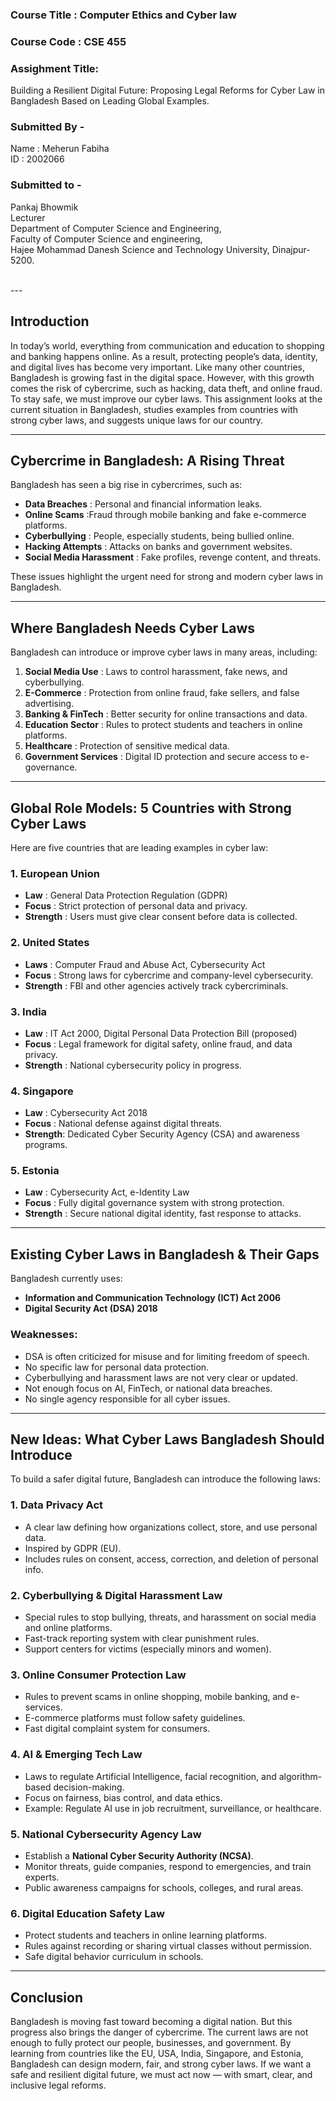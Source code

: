 ### Course Title : Computer Ethics and Cyber law
### Course Code : CSE 455  
### Assighment Title:
Building a Resilient Digital Future: Proposing Legal Reforms for Cyber Law in Bangladesh Based on Leading Global Examples.
  
### Submitted By -
Name : Meherun Fabiha  
ID : 2002066

### Submitted to -  
Pankaj Bhowmik  
Lecturer  
Department of Computer Science and Engineering,  
Faculty of Computer Science and engineering,  
Hajee Mohammad Danesh Science and Technology University, Dinajpur-5200.  

</br>
---

## Introduction

In today’s world, everything from communication and education to shopping and banking happens online. As a result, protecting people’s data, identity, and digital lives has become very important. Like many other countries, Bangladesh is growing fast in the digital space. However, with this growth comes the risk of cybercrime, such as hacking, data theft, and online fraud. To stay safe, we must improve our cyber laws. This assignment looks at the current situation in Bangladesh, studies examples from countries with strong cyber laws, and suggests unique laws for our country.

---

## Cybercrime in Bangladesh: A Rising Threat

Bangladesh has seen a big rise in cybercrimes, such as:

- **Data Breaches** : Personal and financial information leaks.  
- **Online Scams** :Fraud through mobile banking and fake e-commerce platforms.  
- **Cyberbullying** : People, especially students, being bullied online.  
- **Hacking Attempts** : Attacks on banks and government websites.  
- **Social Media Harassment** : Fake profiles, revenge content, and threats.  

These issues highlight the urgent need for strong and modern cyber laws in Bangladesh.

---

## Where Bangladesh Needs Cyber Laws

Bangladesh can introduce or improve cyber laws in many areas, including:

1. **Social Media Use** : Laws to control harassment, fake news, and cyberbullying.  
2. **E-Commerce** : Protection from online fraud, fake sellers, and false advertising.  
3. **Banking & FinTech** : Better security for online transactions and data.  
4. **Education Sector** : Rules to protect students and teachers in online platforms.  
5. **Healthcare** : Protection of sensitive medical data.  
6. **Government Services** : Digital ID protection and secure access to e-governance.  

---

##  Global Role Models: 5 Countries with Strong Cyber Laws

Here are five countries that are leading examples in cyber law:

### 1.  European Union
- **Law** : General Data Protection Regulation (GDPR)  
- **Focus** : Strict protection of personal data and privacy.  
- **Strength** : Users must give clear consent before data is collected.  

### 2.  United States
- **Laws** : Computer Fraud and Abuse Act, Cybersecurity Act  
- **Focus** : Strong laws for cybercrime and company-level cybersecurity.  
- **Strength** : FBI and other agencies actively track cybercriminals.  

### 3.  India
- **Law** : IT Act 2000, Digital Personal Data Protection Bill (proposed)  
- **Focus** : Legal framework for digital safety, online fraud, and data privacy.  
- **Strength** : National cybersecurity policy in progress.  

### 4.  Singapore
- **Law** : Cybersecurity Act 2018  
- **Focus** : National defense against digital threats.  
- **Strength**: Dedicated Cyber Security Agency (CSA) and awareness programs.  

### 5.  Estonia
- **Law** : Cybersecurity Act, e-Identity Law  
- **Focus** : Fully digital governance system with strong protection.  
- **Strength** : Secure national digital identity, fast response to attacks.  

---

##  Existing Cyber Laws in Bangladesh & Their Gaps

Bangladesh currently uses:

- **Information and Communication Technology (ICT) Act 2006**  
- **Digital Security Act (DSA) 2018**  

### Weaknesses:
- DSA is often criticized for misuse and for limiting freedom of speech.  
- No specific law for personal data protection.  
- Cyberbullying and harassment laws are not very clear or updated.  
- Not enough focus on AI, FinTech, or national data breaches.  
- No single agency responsible for all cyber issues.  

---

##  New Ideas: What Cyber Laws Bangladesh Should Introduce

To build a safer digital future, Bangladesh can introduce the following laws:

### 1. Data Privacy Act
- A clear law defining how organizations collect, store, and use personal data.  
- Inspired by GDPR (EU).  
- Includes rules on consent, access, correction, and deletion of personal info.  

### 2. Cyberbullying & Digital Harassment Law
- Special rules to stop bullying, threats, and harassment on social media and online platforms.  
- Fast-track reporting system with clear punishment rules.  
- Support centers for victims (especially minors and women).  

### 3. Online Consumer Protection Law
- Rules to prevent scams in online shopping, mobile banking, and e-services.  
- E-commerce platforms must follow safety guidelines.  
- Fast digital complaint system for consumers.  

### 4. AI & Emerging Tech Law
- Laws to regulate Artificial Intelligence, facial recognition, and algorithm-based decision-making.  
- Focus on fairness, bias control, and data ethics.  
- Example: Regulate AI use in job recruitment, surveillance, or healthcare.  

### 5. National Cybersecurity Agency Law
- Establish a **National Cyber Security Authority (NCSA)**.  
- Monitor threats, guide companies, respond to emergencies, and train experts.  
- Public awareness campaigns for schools, colleges, and rural areas.  

### 6. Digital Education Safety Law
- Protect students and teachers in online learning platforms.  
- Rules against recording or sharing virtual classes without permission.  
- Safe digital behavior curriculum in schools.  

---

##  Conclusion

Bangladesh is moving fast toward becoming a digital nation. But this progress also brings the danger of cybercrime. The current laws are not enough to fully protect our people, businesses, and government. By learning from countries like the EU, USA, India, Singapore, and Estonia, Bangladesh can design modern, fair, and strong cyber laws. If we want a safe and resilient digital future, we must act now — with smart, clear, and inclusive legal reforms.

